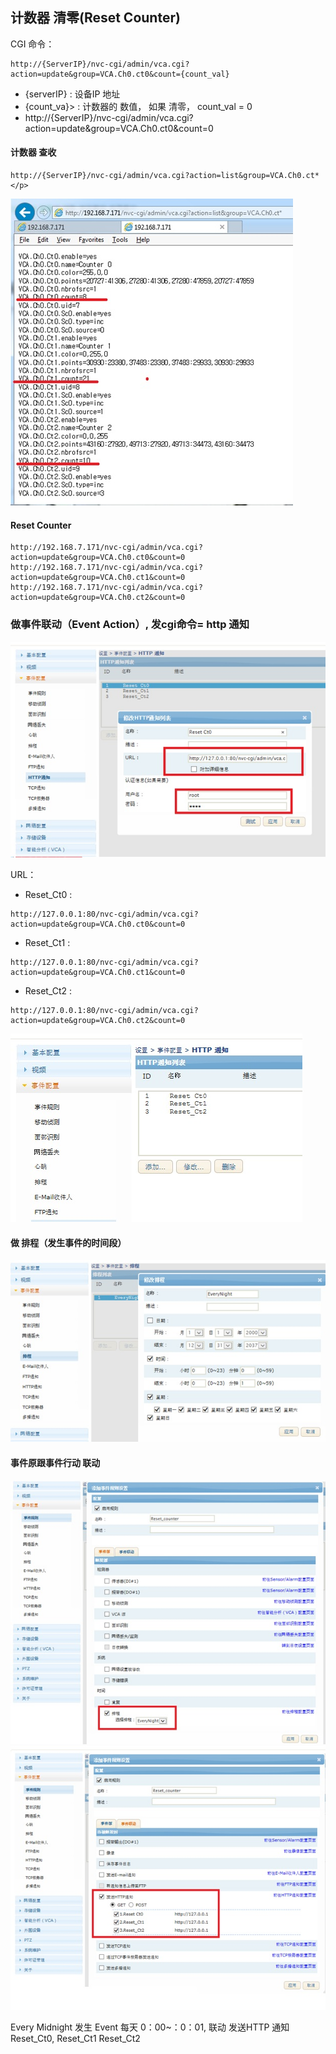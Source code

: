 ## 计数器 清零(Reset Counter)

CGI 命令：  
```code 
http://{ServerIP}/nvc-cgi/admin/vca.cgi?action=update&group=VCA.Ch0.ct0&count={count_val}
```
- {serverIP} : 设备IP 地址
- {count_va}> : 计数器的 数值， 如果 清零， count_val = 0
- http://{ServerIP}/nvc-cgi/admin/vca.cgi?action=update&group=VCA.Ch0.ct0&count=0
 
#### 计数器 查收
```code 
http://{ServerIP}/nvc-cgi/admin/vca.cgi?action=list&group=VCA.Ch0.ct*</p>
```
![](images/I16625549900.jpeg)

#### Reset Counter
```code 
http://192.168.7.171/nvc-cgi/admin/vca.cgi?action=update&group=VCA.Ch0.ct0&count=0
http://192.168.7.171/nvc-cgi/admin/vca.cgi?action=update&group=VCA.Ch0.ct1&count=0
http://192.168.7.171/nvc-cgi/admin/vca.cgi?action=update&group=VCA.Ch0.ct2&count=0
```

### 做事件联动（Event Action）, 发cgi命令= http 通知
![](images/I16625549901.jpeg)

URL：  
- Reset_Ct0 :
```
http://127.0.0.1:80/nvc-cgi/admin/vca.cgi?action=update&group=VCA.Ch0.ct0&count=0 
```
- Reset_Ct1 :
```
http://127.0.0.1:80/nvc-cgi/admin/vca.cgi?action=update&group=VCA.Ch0.ct1&count=0
```
- Reset_Ct2 :
```
http://127.0.0.1:80/nvc-cgi/admin/vca.cgi?action=update&group=VCA.Ch0.ct2&count=0
```
 
![](images/I16625549902.jpeg)

#### 做 排程（发生事件的时间段）  
![](images/I16625549903.jpeg)

#### 事件原跟事件行动 联动
![](images/I16625549904.jpeg)
![](images/I16625549905.jpeg)

Every Midnight 发生 Event 每天 0：00~：0：01, 联动 发送HTTP 通知 Reset_Ct0, Reset_Ct1 Reset_Ct2